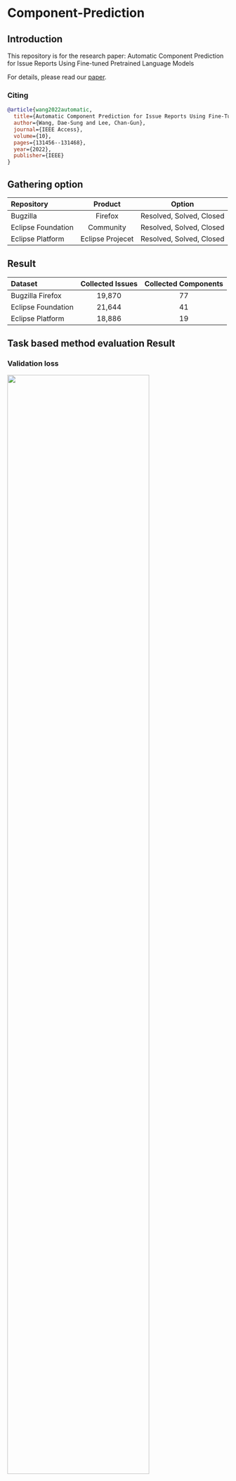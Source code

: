 # Component-Prediction

## Introduction
This repository is for the research paper: Automatic Component Prediction for Issue Reports Using Fine-tuned Pretrained Language Models

For details, please read our [paper](https://ieeexplore.ieee.org/abstract/document/9987507).

### Citing
```bibtex
@article{wang2022automatic,
  title={Automatic Component Prediction for Issue Reports Using Fine-Tuned Pretrained Language Models},
  author={Wang, Dae-Sung and Lee, Chan-Gun},
  journal={IEEE Access},
  volume={10},
  pages={131456--131468},
  year={2022},
  publisher={IEEE}
}
```
## Gathering option
| Repository         |      Product     |          Option          |
|:-------------------|:----------------:|:------------------------:|
| Bugzilla           |      Firefox     | Resolved, Solved, Closed |
| Eclipse Foundation |     Community    | Resolved, Solved, Closed |
| Eclipse Platform   | Eclipse Projecet | Resolved, Solved, Closed |

## Result
| Dataset            | Collected Issues | Collected Components |
|:-------------------|:----------------:|:--------------------:|
| Bugzilla Firefox   |      19,870      |          77          |
| Eclipse Foundation |      21,644      |          41          |
| Eclipse Platform   |      18,886      |          19          |

## Task based method evaluation Result
### Validation loss
<img src = "https://user-images.githubusercontent.com/22803510/176393856-9a878abe-6d38-426f-9f7e-fb02e730d68b.png" width="80%">  
  
### Recall at k by Task 1-3
<img src = "https://user-images.githubusercontent.com/22803510/176165936-ac5dd574-a27c-44a8-81ed-846a80c81e7e.png" width="80%">
<img src = "https://user-images.githubusercontent.com/22803510/176165929-40adddb1-7b8f-43d3-a106-c815f17dfabd.png" width="80%">
<img src = "https://user-images.githubusercontent.com/22803510/176165933-ac2fc21f-3e02-46d4-89af-d9d7a5bcfbe4.png" width="80%">


## Reference
- Bugzilla_Firefox: https://bugzilla.mozilla.org
- Eclipse_Foundation & Eclipse_Platform: https://bugs.eclipse.org/bugs
